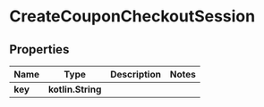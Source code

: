 
# CreateCouponCheckoutSession

## Properties
Name | Type | Description | Notes
------------ | ------------- | ------------- | -------------
**key** | **kotlin.String** |  | 



